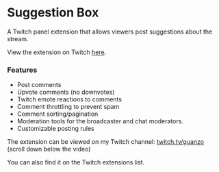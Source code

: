 # Suggestion Box

A Twitch panel extension that allows viewers post suggestions about the stream.

View the extension on Twitch [here](https://www.twitch.tv/ext/6rh8h42nhnjmirlyxc0w9lbpmeehi0).

### Features

* Post comments
* Upvote comments (no downvotes)
* Twitch emote reactions to comments
* Comment throttling to prevent spam
* Comment sorting/pagination
* Moderation tools for the broadcaster and chat moderators.
* Customizable posting rules


The extension can be viewed on my Twitch channel: [twitch.tv/guanzo](https://www.twitch.tv/guanzo) (scroll down below the video)

You can also find it on the Twitch extensions list.
